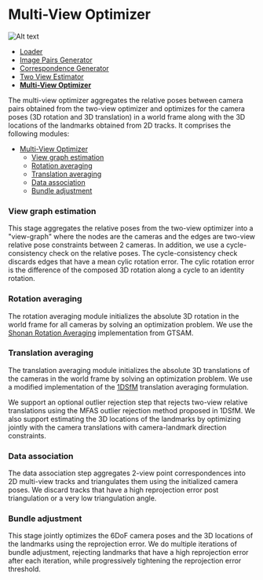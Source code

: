 # Multi-View Optimizer

![Alt text](gtsfm-overview-two-view-estimator.svg?raw=true)

- [Loader](assets/LOADER.md)
- [Image Pairs Generator](assets/IMAGE_PAIRS_GENERATOR.md)
- [Correspondence Generator](assets/CORRESPONDENCE_GENERATOR.md)
- [Two View Estimator](assets/TWO_VIEW_ESTIMATOR.md)
- [**Multi-View Optimizer**](#what-is-a-multi-view-optimizer)

The multi-view optimizer aggregates the relative poses between camera pairs obtained from the two-view optimizer and optimizes for the camera poses (3D rotation and 3D translation) in a world frame along with the 3D locations of the landmarks obtained from 2D tracks. It comprises the following modules: 

- [Multi-View Optimizer](#multi-view-optimizer)
    - [View graph estimation](#view-graph-estimation)
    - [Rotation averaging](#rotation-averaging)
    - [Translation averaging](#translation-averaging)
    - [Data association](#data-association)
    - [Bundle adjustment](#bundle-adjustment)

### View graph estimation

This stage aggregates the relative poses from the two-view optimizer into a "view-graph" where the nodes are the cameras and the edges are two-view relative pose constraints between 2 cameras. In addition, we use a cycle-consistency check on the relative poses. The cycle-consistency check discards edges that have a mean cylic rotation error. The cylic rotation error is the difference of the composed 3D rotation along a cycle to an identity rotation. 

### Rotation averaging

The rotation averaging module initializes the absolute 3D rotation in the world frame for all cameras by solving an optimization problem. We use the [Shonan Rotation Averaging](https://dellaert.github.io/ShonanAveraging/) implementation from GTSAM. 

### Translation averaging

The translation averaging module initializes the absolute 3D translations of the cameras in the world frame by solving an optimization problem. We use a modified implementation of the [1DSfM](https://www.cs.cornell.edu/projects/1dsfm/) translation averaging formulation. 

We support an optional outlier rejection step that rejects two-view relative translations using the MFAS outlier rejection method proposed in 1DSfM. We also support estimating the 3D locations of the landmarks by optimizing jointly with the camera translations with camera-landmark direction constraints. 

### Data association

The data association step aggregates 2-view point correspondences into 2D multi-view tracks and triangulates them using the initialized camera poses. We discard tracks that have a high reprojection error post triangulation or a very low triangulation angle. 

### Bundle adjustment

This stage jointly optimizes the 6DoF camera poses and the 3D locations of the landmarks using the reprojection error. We do multiple iterations of bundle adjustment, rejecting landmarks that have a high reprojection error after each iteration, while progressively tightening the reprojection error threshold. 